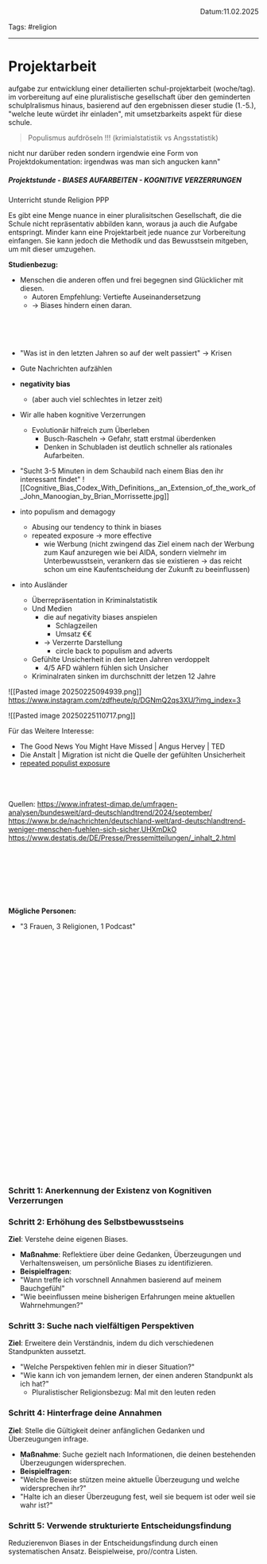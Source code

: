 <p align="right">Datum:11.02.2025</p>

Tags: #religion 

---

# Projektarbeit
aufgabe zur entwicklung einer detailierten schul-projektarbeit (woche/tag). im vorbereitung auf eine pluralistische gesellschaft über den geminderten schulplralismus hinaus, basierend auf den ergebnissen dieser studie (1.-5.), "welche leute würdet ihr einladen", mit umsetzbarkeits aspekt für diese schule. 
> Populismus aufdröseln !!! (krimialstatistik vs Angsstatistik)


nicht nur darüber reden sondern irgendwie eine Form von Projektdokumentation: irgendwas was man sich angucken kann"



##### Projektstunde - BIASES AUFARBEITEN - KOGNITIVE VERZERRUNGEN

Unterricht stunde Religion PPP 

Es gibt eine Menge nuance in einer pluralisitschen Gesellschaft, die die Schule nicht repräsentativ abbilden kann, woraus ja auch die Aufgabe entspringt. Minder kann eine Projektarbeit jede nuance zur Vorbereitung einfangen. Sie kann jedoch die Methodik und das Bewusstsein mitgeben, um mit dieser umzugehen.

**Studienbezug:** 
- Menschen die anderen offen und frei begegnen sind Glücklicher mit diesen.
	- Autoren Empfehlung: Vertiefte Auseinandersetzung
	- -> Biases hindern einen daran.


<br><br><br>

- "Was ist in den letzten Jahren so auf der welt passiert" 
	-> Krisen
- Gute Nachrichten aufzählen 
- **negativity bias** 
	- (aber auch viel schlechtes in letzer zeit)
- Wir alle haben kognitive Verzerrungen
	- Evolutionär hilfreich zum Überleben
		- Busch-Rascheln -> Gefahr, statt erstmal überdenken
		- Denken in Schubladen ist deutlich schneller als rationales Aufarbeiten.
- "Sucht 3-5 Minuten in dem Schaubild nach einem Bias den ihr interessant findet"
![[Cognitive_Bias_Codex_With_Definitions,_an_Extension_of_the_work_of_John_Manoogian_by_Brian_Morrissette.jpg]]


- into populism and demagogy
	- Abusing our tendency to think in biases
	- repeated exposure -> more effective
		- wie Werbung (nicht zwingend das Ziel einem nach der Werbung zum Kauf anzuregen wie bei AIDA, sondern vielmehr im Unterbewusstsein, verankern das sie existieren -> das reicht schon um eine Kaufentscheidung der Zukunft zu beeinflussen)
- into Ausländer
	- Überrepräsentation in Kriminalstatistik 
	- Und Medien
		- die auf negativity biases anspielen
			- Schlagzeilen
			- Umsatz €€
		- -> Verzerrte Darstellung
			- circle back to populism and adverts
	- Gefühlte Unsicherheit in den letzen Jahren verdoppelt
		- 4/5 AFD wählern fühlen sich Unsicher
	- Kriminalraten sinken im durchschnitt der letzen 12 Jahre



![[Pasted image 20250225094939.png]]
https://www.instagram.com/zdfheute/p/DGNmQ2qs3XU/?img_index=3

![[Pasted image 20250225110717.png]]

Für das Weitere Interesse:
- The Good News You Might Have Missed | Angus Hervey | TED
- Die Anstalt | Migration ist nicht die Quelle der gefühlten Unsicherheit
- [repeated populist exposure](https://www.ifkw.uni-muenchen.de/lehrbereiche/reinemann/projekte/chapter-8-hameleers-et-al.pdf)


<br><br><br>
Quellen: 
https://www.infratest-dimap.de/umfragen-analysen/bundesweit/ard-deutschlandtrend/2024/september/
https://www.br.de/nachrichten/deutschland-welt/ard-deutschlandtrend-weniger-menschen-fuehlen-sich-sicher,UHXmDkO
https://www.destatis.de/DE/Presse/Pressemitteilungen/_inhalt_2.html

<br><br><br>
<br><br><br>

**Mögliche Personen:**
-  "3 Frauen, 3 Religionen, 1 Podcast"

<br><br><br><br><br><br><br>
<br><br><br><br><br><br><br>
<br><br><br><br><br><br><br>
<br><br><br><br><br><br><br>

### Schritt 1: Anerkennung der Existenz von Kognitiven Verzerrungen
### Schritt 2: Erhöhung des Selbstbewusstseins

**Ziel**: Verstehe deine eigenen Biases.

- **Maßnahme**: Reflektiere über deine Gedanken, Überzeugungen und Verhaltensweisen, um persönliche Biases zu identifizieren.
- **Beispielfragen**:
- "Wann treffe ich vorschnell Annahmen basierend auf meinem Bauchgefühl"
- "Wie beeinflussen meine bisherigen Erfahrungen meine aktuellen Wahrnehmungen?"

### Schritt 3: Suche nach vielfältigen Perspektiven

**Ziel**: Erweitere dein Verständnis, indem du dich verschiedenen Standpunkten aussetzt.
- "Welche Perspektiven fehlen mir in dieser Situation?"
- "Wie kann ich von jemandem lernen, der einen anderen Standpunkt als ich hat?"
	- Pluralistischer Religionsbezug: Mal mit den leuten reden

### Schritt 4: Hinterfrage deine Annahmen

**Ziel**: Stelle die Gültigkeit deiner anfänglichen Gedanken und Überzeugungen infrage.

- **Maßnahme**: Suche gezielt nach Informationen, die deinen bestehenden Überzeugungen widersprechen.
- **Beispielfragen**:
- "Welche Beweise stützen meine aktuelle Überzeugung und welche widersprechen ihr?"
- "Halte ich an dieser Überzeugung fest, weil sie bequem ist oder weil sie wahr ist?"

### Schritt 5: Verwende strukturierte Entscheidungsfindung

Reduzierenvon Biases in der Entscheidungsfindung durch einen systematischen Ansatz. Beispielweise, pro//contra Listen.

